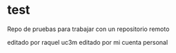 # test
Repo de pruebas
para trabajar con un repositorio remoto

editado por raquel uc3m
editado por mi cuenta personal
